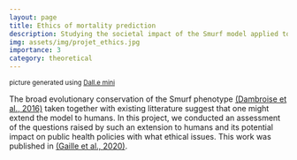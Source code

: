 ```yaml
---
layout: page
title: Ethics of mortality prediction
description: Studying the societal impact of the Smurf model applied to humans
img: assets/img/projet_ethics.jpg
importance: 3
category: theoretical
---
```

<small>picture generated using <a href="https://huggingface.co/spaces/dalle-mini/dalle-mini">Dall.e mini</a></small>

The broad evolutionary conservation of the Smurf phenotype <a href="https://www.researchgate.net/publication/299338408_Two_phases_of_aging_separated_by_the_Smurf_transition_as_a_public_path_to_death">(Dambroise et al., 2016)</a> taken together with existing litterature suggest that one might extend the model to humans.
In this project, we conducted an assessment of the questions raised by such an extension to humans and its potential impact on public health policies with what ethical issues.
This work was published in <a href="https://bmcmedethics.biomedcentral.com/articles/10.1186/s12910-020-00502-5">(Gaille et al., 2020)</a>.